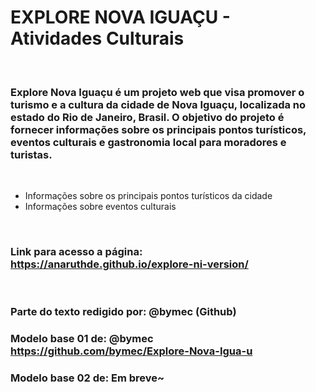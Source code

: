 
# EXPLORE NOVA IGUAÇU - Atividades Culturais

<br>

### Explore Nova Iguaçu é um projeto web que visa promover o turismo e a cultura da cidade de Nova Iguaçu, localizada no estado do Rio de Janeiro, Brasil. O objetivo do projeto é fornecer informações sobre os principais pontos turísticos, eventos culturais e gastronomia local para moradores e turistas.

<br>

* Informações sobre os principais pontos turísticos da cidade
* Informações sobre eventos culturais
<br>

### Link para acesso a página: https://anaruthde.github.io/explore-ni-version/

<br>

### Parte do texto redigido por: @bymec (Github)
### Modelo base 01 de: @bymec https://github.com/bymec/Explore-Nova-Igua-u
### Modelo base 02 de: Em breve~
